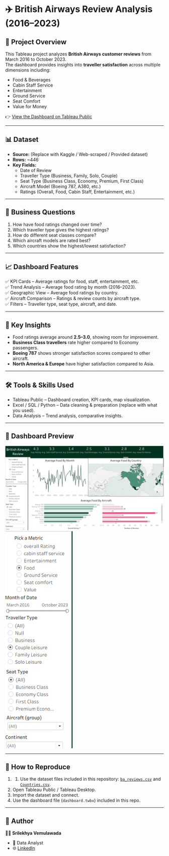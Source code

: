 # ✈️ British Airways Review Analysis (2016–2023)

## 📌 Project Overview
This Tableau project analyzes **British Airways customer reviews** from March 2016 to October 2023.  
The dashboard provides insights into **traveller satisfaction** across multiple dimensions including:  
- Food & Beverages  
- Cabin Staff Service  
- Entertainment  
- Ground Service  
- Seat Comfort  
- Value for Money  

👉 [View the Dashboard on Tableau Public](https://public.tableau.com/app/profile/srilekhya.vemulawada/viz/British_Airways_Review_17587167774490/Dashboard1?publish=yes)

---

## 📊 Dataset
- **Source:** (Replace with Kaggle / Web-scraped / Provided dataset)  
- **Rows:** ~446  
- **Key Fields:**  
  - Date of Review  
  - Traveller Type (Business, Family, Solo, Couple)  
  - Seat Type (Business Class, Economy, Premium, First Class)  
  - Aircraft Model (Boeing 787, A380, etc.)  
  - Ratings (Overall, Food, Cabin Staff, Entertainment, etc.)  

---

## 🎯 Business Questions
1. How have food ratings changed over time?  
2. Which traveller type gives the highest ratings?  
3. How do different seat classes compare?  
4. Which aircraft models are rated best?  
5. Which countries show the highest/lowest satisfaction?  

---

## 📈 Dashboard Features
✅ KPI Cards – Average ratings for food, staff, entertainment, etc.  
✅ Trend Analysis – Average food rating by month (2016–2023).  
✅ Geographic View – Average food ratings by country.  
✅ Aircraft Comparison – Ratings & review counts by aircraft type.  
✅ Filters – Traveller type, seat type, aircraft, and date.  

---

## 🔑 Key Insights
- Food ratings average around **2.5–3.0**, showing room for improvement.  
- **Business Class travellers** rate higher compared to Economy passengers.  
- **Boeing 787** shows stronger satisfaction scores compared to other aircraft.  
- **North America & Europe** have higher satisfaction compared to Asia.  

---

## 🛠️ Tools & Skills Used
- Tableau Public – Dashboard creation, KPI cards, map visualization.  
- Excel / SQL / Python – Data cleaning & preparation (replace with what you used).  
- Data Analysis – Trend analysis, comparative insights.  

---

## 📸 Dashboard Preview
![Dashboard overview](Dashboard_Images/dashboard-overview.png)  
![KPIs](Dashboard_Images/kpis.png)  

---

## 🚀 How to Reproduce
1. 1. Use the dataset files included in this repository: [`ba_reviews.csv`](ba_reviews.csv) and [`Countries.csv`](Countries.csv).  
2. Open Tableau Public / Tableau Desktop.  
3. Import the dataset and connect.  
4. Use the dashboard file (`dashboard.twbx`) included in this repo.  

---

## 📝 Author
👩‍💻 **Srilekhya Vemulawada**  
- 💼  Data Analyst  
- 🌐 [LinkedIn](https://www.linkedin.com/in/srilekhya-vemulawada/) 



